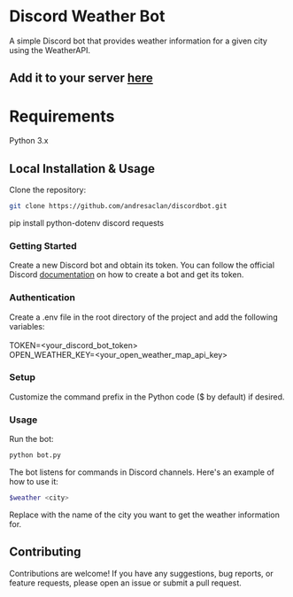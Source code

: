 # Discord Weather Bot
  A simple Discord bot that provides weather information for a given city using the WeatherAPI.
## Add it to your server [here](https://discord.com/api/oauth2/authorize?client_id=1123321796129734676&permissions=84992&scope=bot)

# Requirements

Python 3.x

## Local Installation & Usage

Clone the repository:

```sh
git clone https://github.com/andresaclan/discordbot.git
```
pip install python-dotenv discord requests

### Getting Started
Create a new Discord bot and obtain its token. You can follow the official Discord [documentation](https://discordpy.readthedocs.io/en/stable/discord.html) on how to create a bot and get its token.

### Authentication    
Create a .env file in the root directory of the project and add the following variables:\
\
TOKEN=<your_discord_bot_token>\
OPEN_WEATHER_KEY=<your_open_weather_map_api_key>

### Setup
Customize the command prefix in the Python code ($ by default) if desired.

### Usage
Run the bot:
```sh
python bot.py
```
The bot listens for commands in Discord channels. Here's an example of how to use it:
```sh
$weather <city>
```
Replace <city> with the name of the city you want to get the weather information for.

## Contributing
Contributions are welcome! If you have any suggestions, bug reports, or feature requests, please open an issue or submit a pull request.

